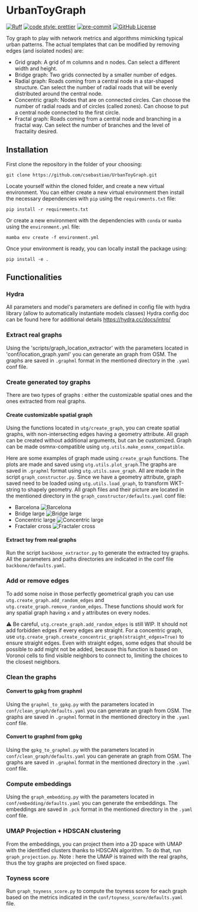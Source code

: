 # UrbanToyGraph

[![Ruff](https://img.shields.io/endpoint?url=https://raw.githubusercontent.com/astral-sh/ruff/main/assets/badge/v2.json)](https://github.com/astral-sh/ruff)
[![code style: prettier](https://img.shields.io/badge/code_style-prettier-ff69b4.svg?style=flat-square)](https://github.com/prettier/prettier)
[![pre-commit](https://img.shields.io/badge/pre--commit-enabled-brightgreen?logo=pre-commit&logoColor=white)](https://github.com/pre-commit/pre-commit)
[![GitHub License](https://img.shields.io/github/license/csebastiao/UrbanToyGraph)](https://github.com/csebastiao/UrbanToyGraph/blob/main/LICENSE)

Toy graph to play with network metrics and algorithms mimicking typical urban patterns. The actual templates that can be modified by removing edges (and isolated nodes) are:

- Grid graph: A grid of m columns and n nodes. Can select a different width and height.
- Bridge graph: Two grids connected by a smaller number of edges.
- Radial graph: Roads coming from a central node in a star-shaped structure. Can select the number of radial roads that will be evenly distributed around the central node.
- Concentric graph: Nodes that are on connected circles. Can choose the number of radial roads and of circles (called zones). Can choose to put a central node connected to the first circle.
- Fractal graph: Roads coming from a central node and branching in a fractal way. Can select the number of branches and the level of fractality desired.

## Installation

First clone the repository in the folder of your choosing:

```
git clone https://github.com/csebastiao/UrbanToyGraph.git
```

Locate yourself within the cloned folder, and create a new virtual environment. You can either create a new virtual environment then install the necessary dependencies with `pip` using the `requirements.txt` file:

```
pip install -r requirements.txt
```

Or create a new environment with the dependencies with `conda` or `mamba` using the `environment.yml` file:

```
mamba env create -f environment.yml
```

Once your environment is ready, you can locally install the package using:

```
pip install -e .
```


## Functionalities

### Hydra 

All parameters and model's parameters are defined in config file with hydra library (allow to automatically instantiate models classes)
Hydra config doc can be found here for additional details https://hydra.cc/docs/intro/

### Extract real graphs

Using the 'scripts/graph_location_extractor' with the parameters located in 'conf/location_graph.yaml' you can generate an graph from OSM. The graphs are saved in `.graphml` format in the 
mentioned directory in the `.yaml` conf file.

### Create generated toy graphs 
There are two types of graphs : either the customizable spatial ones and the ones extracted from real graphs.

#### Create customizable spatial graph

Using the functions located in `utg/create_graph`, you can create spatial graphs, with non-intersecting edges having a geometry attribute. All graph can be created without additional arguments, but can be customized. Graph can be made osmnx-compatible using `utg.utils.make_osmnx_compatible`.

Here are some examples of graph made using `create_graph` functions. The plots are made and saved using `utg.utils.plot_graph`.The graphs are saved in `.graphml` format using `utg.utils.save_graph`. All are made in the script `graph_constructor.py`. Since we have a geometry attribute, graph saved need to be loaded using `utg.utils.load_graph`, to transform WKT-string to shapely geometry. All graph files and their picture are located in the mentioned directory in the `graph_constructor/defaults.yaml` conf file:

- Barcelona ![Barcelona](template_graph/barcelona.png)
- Bridge large ![Bridge large](template_graph/bridge_large.png)
- Concentric large ![Concentric large](template_graph/concentric_large.png)
- Fractaler cross ![Fractaler cross](template_graph/fractaler_cross.png)

#### Extract toy from real graphs

Run the script `backbone_extractor.py` to generate the extracted toy graphs. All the parameters and paths directories are indicated in the conf file `backbone/defaults.yaml`.

### Add or remove edges

To add some noise in those perfectly geometrical graph you can use `utg.create_graph.add_random_edges` and `utg.create_graph.remove_random_edges`. These functions should work for any spatial graph having `x` and `y` attributes on every nodes.

⚠️ Be careful, `utg.create_graph.add_random_edges` is still WIP. It should not add forbidden edges if every edges are straight. For a concentric graph, use `utg.create_graph.create_concentric_graph(straight_edges=True)` to ensure straight edges. Even with straight edges, some edges that should be possible to add might not be added, because this function is based on Voronoi cells to find visible neighbors to connect to, limiting the choices to the closest neighbors.


### Clean the graphs

#### Convert to gpkg from graphml
Using the  `graphml_to_gpkg.py` with the parameters located in `conf/clean_graph/defaults.yaml` you can generate an graph from OSM. The graphs are saved in `.graphml` format in the 
mentioned directory in the `.yaml` conf file.

#### Convert to graphml from gpkg
Using the  `gpkg_to_graphml.py` with the parameters located in `conf/clean_graph/defaults.yaml` you can generate an graph from OSM. The graphs are saved in `.graphml` format in the 
mentioned directory in the `.yaml` conf file.

### Compute embeddings 
Using the  `graph_embedding.py` with the parameters located in `conf/embedding/defaults.yaml` you can generate the embeddings. The embeddings are saved in `.pck` format in the 
mentioned directory in the `.yaml` conf file.

### UMAP Projection + HDSCAN clustering
From the embeddings, you can project them into a 2D space with UMAP with the identified clusters thanks to HDSCAN algorithm.
To do that, run `graph_projection.py`. 
Note : here the UMAP is trained with the real graphs, thus the toy graphs are projected on fixed space.

### Toyness score
Run `graph_toyness_score.py` to compute the toyness score for each graph based on the metrics indicated in the `conf/toyness_score/defaults.yaml` file.



